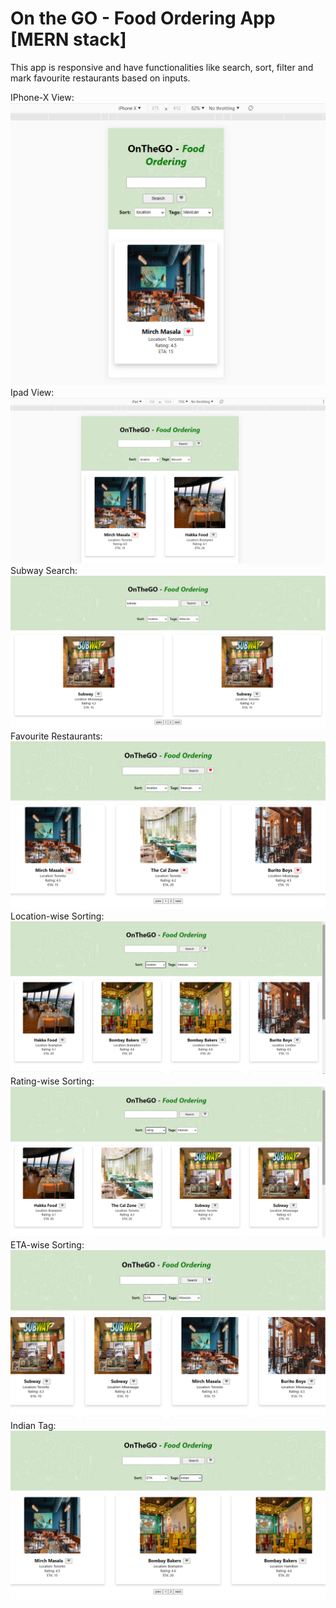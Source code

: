 # On the GO - Food Ordering App [MERN stack]

This app is responsive and have functionalities like search, sort, filter and mark favourite restaurants based on inputs.

<div>
    IPhone-X View:
    <img src="/public/screenshots/iphone-X-view.png"></img> 
</div>
<div>
    Ipad View:
    <img src="/public/screenshots/ipad-view.png"></img> 
</div>
<div>
    Subway Search:
    <img src="/public/screenshots/subway-search.png"></img> 
</div>
<div>
    Favourite Restaurants:
    <img src="/public/screenshots/favourite-restaurants.png"></img> 
</div>
<div>
    Location-wise Sorting:
    <img src="/public/screenshots/location-wise-sorting.png"></img> 
</div>
<div>
    Rating-wise Sorting:
    <img src="/public/screenshots/rating-wise-sorting.png"></img> 
</div>
<div>
    ETA-wise Sorting:
    <img src="/public/screenshots/ETA-wise-sorting.png"></img> 
</div>
<div>
    Indian Tag:
    <img src="/public/screenshots/indian-tag.png"></img> 
</div>
